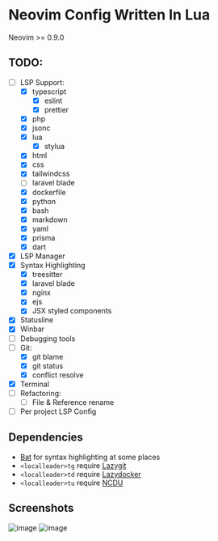 # Neovim Config Written In Lua

Neovim >= 0.9.0

## TODO:
- [ ] LSP Support:
    - [x] typescript
      - [x] eslint
      - [x] prettier
    - [x] php
    - [x] jsonc
    - [x] lua
      - [x] stylua
    - [x] html
    - [x] css
    - [x] tailwindcss
    - [ ] laravel blade
    - [x] dockerfile
    - [x] python
    - [x] bash
    - [x] markdown
    - [x] yaml
    - [x] prisma
    - [x] dart
- [x] LSP Manager
- [x] Syntax Highlighting
  - [x] treesitter
  - [x] laravel blade
  - [x] nginx
  - [x] ejs
  - [x] JSX styled components
- [x] Statusline
- [x] Winbar
- [ ] Debugging tools
- [ ] Git:
  - [x] git blame
  - [x] git status
  - [x] conflict resolve
- [x] Terminal
- [ ] Refactoring:
  - [ ] File & Reference rename
- [ ] Per project LSP Config

## Dependencies
- [Bat](https://github.com/sharkdp/bat) for syntax highlighting at some places
- `<localleader>tg` require [Lazygit](https://github.com/jesseduffield/lazygit)
- `<localleader>td` require [Lazydocker](https://github.com/jesseduffield/lazydocker)
- `<localleader>tu` require [NCDU](https://dev.yorhel.nl/ncdu)
  

## Screenshots
![image](https://user-images.githubusercontent.com/35747911/188807011-d21af06b-3554-4e85-8419-e20cc23ed916.png)
![image](https://user-images.githubusercontent.com/35747911/188193724-52d1c367-fe87-4da8-9dea-daedee10bedd.png)

